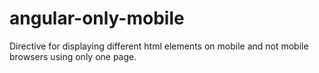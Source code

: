 angular-only-mobile
===================

Directive for displaying different html elements on mobile and not mobile browsers using only one page.
